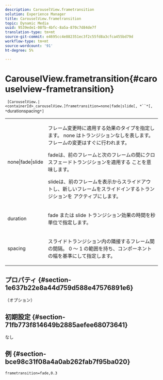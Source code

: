 ```yaml
---
description: CarouselView.frametransition
solution: Experience Manager
title: CarouselView.frametransition
topic: Dynamic Media
uuid: 9539ede1-08fb-4bfc-8a5a-870c7d84de7f
translation-type: tm+mt
source-git-commit: e4695cc4e882351ec3f2c55fd8a3cfca455bd79d
workflow-type: tm+mt
source-wordcount: '91'
ht-degree: 5%

---
```



# CarouselView.frametransition{#carouselview-frametransition}

` [CarouselView.|<containerId>_carouselView.]frametransition=none|fade|slide[, *``*[, *`durationspacing`*]`

<table id="table_D5992FCFF26046079089652B211BB6C5"> 
 <tbody> 
  <tr> 
   <td colname="col1"> <p> <span class="codeph"> none|fade|slide  </span> </p> </td> 
   <td colname="col2"> <p>フレーム変更時に適用する効果のタイプを指定します。 <span class="codeph"> none </span> はトランジションなしを表します。フレームの変更はすぐに行われます。 </p> <p> <span class="codeph"> fadeは、前のフレームと次のフレームの間にクロスフェードトランジションを適用する </span> ことを意味します。 </p> <p> <span class="codeph"> slideは、前のフレームを表示からスライドアウトし、新しいフレームをスライドインするトランジションを </span> アクティブにします。 </p> </td> 
  </tr> 
  <tr> 
   <td colname="col1"> <p> <span class="codeph"> <span class="varname"> duration  </span> </span> </p> </td> 
   <td colname="col2"> <p><span class="codeph"> fade </span>または<span class="codeph"> slide </span>トランジション効果の時間を秒単位で指定します。 </p> </td> 
  </tr> 
  <tr> 
   <td colname="col1"> <p> <span class="codeph"> <span class="varname"> spacing  </span> </span> </p> </td> 
   <td colname="col2"> <p><span class="codeph">スライド</span>トランジション内の隣接するフレーム間の間隔。<span class="codeph"> 0 </span> ～ <span class="codeph"> 1 </span>の範囲を持ち、コンポーネントの幅を基準にして指定します。 </p> </td> 
  </tr> 
 </tbody> 
</table>

## プロパティ {#section-1e637b22e8a44d759d588e47576891e6}

（オプション）

## 初期設定 {#section-71fb773f814649b2885aefee68073641}

なし

## 例 {#section-bce98c31f08a4a0ab262fab7f95ba020}

`frametransition=fade,0.3`
